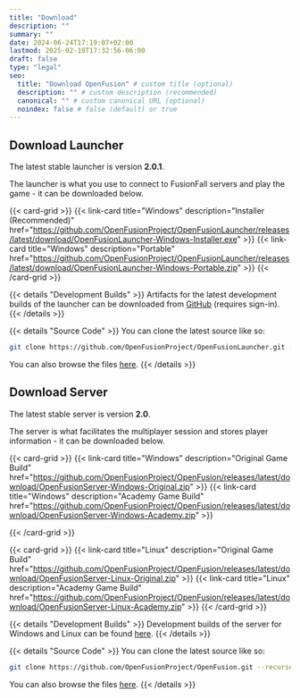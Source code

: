 ```yaml
---
title: "Download"
description: ""
summary: ""
date: 2024-06-24T17:19:07+02:00
lastmod: 2025-02-10T17:32:56-06:00
draft: false
type: "legal"
seo:
  title: "Download OpenFusion" # custom title (optional)
  description: "" # custom description (recommended)
  canonical: "" # custom canonical URL (optional)
  noindex: false # false (default) or true
---
```


## Download Launcher

The latest stable launcher is version **2.0.1**.

The launcher is what you use to connect to FusionFall servers and play the game - it can be downloaded below.

{{< card-grid >}}
{{< link-card title="Windows"  description="Installer (Recommended)" href="https://github.com/OpenFusionProject/OpenFusionLauncher/releases/latest/download/OpenFusionLauncher-Windows-Installer.exe" >}}
{{< link-card title="Windows" description="Portable" href="https://github.com/OpenFusionProject/OpenFusionLauncher/releases/latest/download/OpenFusionLauncher-Windows-Portable.zip" >}}
{{< /card-grid >}}

{{< details "Development Builds" >}}
Artifacts for the latest development builds of the launcher can be downloaded from [GitHub](https://github.com/OpenFusionProject/OpenFusionLauncher/actions) (requires sign-in).
{{< /details >}}

{{< details "Source Code" >}}
You can clone the latest source like so:
```bash
git clone https://github.com/OpenFusionProject/OpenFusionLauncher.git --recurse-submodules
```
You can also browse the files [here](https://github.com/OpenFusionProject/OpenFusionLauncher).
{{< /details >}}

## Download Server

The latest stable server is version **2.0**.

The server is what facilitates the multiplayer session and stores player information - it can be downloaded below.

{{< card-grid >}}
{{< link-card title="Windows" description="Original Game Build" href="https://github.com/OpenFusionProject/OpenFusion/releases/latest/download/OpenFusionServer-Windows-Original.zip" >}}
{{< link-card title="Windows" description="Academy Game Build" href="https://github.com/OpenFusionProject/OpenFusion/releases/latest/download/OpenFusionServer-Windows-Academy.zip" >}}

{{< /card-grid >}}

{{< card-grid >}}
{{< link-card title="Linux" description="Original Game Build" href="https://github.com/OpenFusionProject/OpenFusion/releases/latest/download/OpenFusionServer-Linux-Original.zip" >}}
{{< link-card title="Linux" description="Academy Game Build" href="https://github.com/OpenFusionProject/OpenFusion/releases/latest/download/OpenFusionServer-Linux-Academy.zip" >}}
{{< /card-grid >}}

{{< details "Development Builds" >}}
Development builds of the server for Windows and Linux can be found [here](https://cdn.dexlabs.systems/of-builds/).
{{< /details >}}

{{< details "Source Code" >}}
You can clone the latest source like so:
```bash
git clone https://github.com/OpenFusionProject/OpenFusion.git --recurse-submodules
```
You can also browse the files [here](https://github.com/OpenFusionProject/OpenFusion).
{{< /details >}}

<br/>
